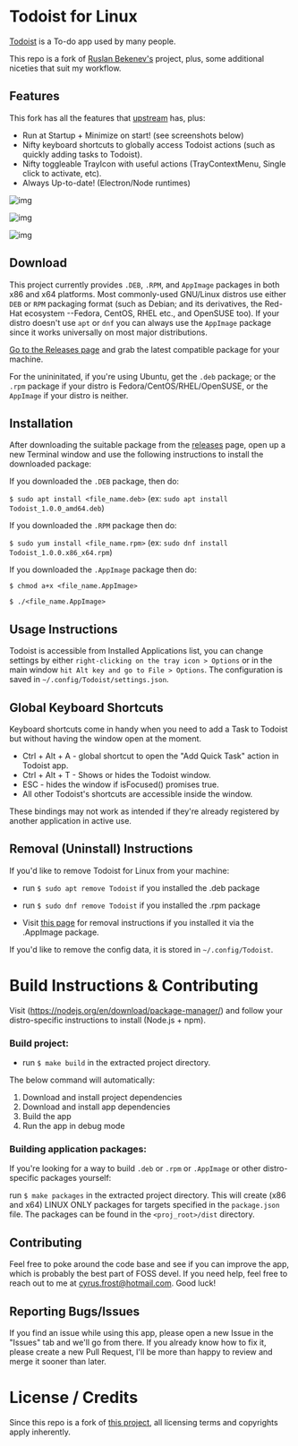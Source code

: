 # Todoist for Linux

[Todoist](https://todoist.com) is a To-do app used by many people.

This repo is a fork of [Ruslan Bekenev's](https://github.com/KryDos/todoist-linux) project, plus, some additional niceties that suit my workflow.

## Features

This fork has all the features that [upstream](https://github.com/KryDos/todoist-linux) has, plus:

  * Run at Startup + Minimize on start! (see screenshots below)
  * Nifty keyboard shortcuts to globally access Todoist actions (such as quickly adding tasks to Todoist).
  * Nifty toggleable TrayIcon with useful actions (TrayContextMenu, Single click to activate, etc).
  * Always Up-to-date! (Electron/Node runtimes)

![img](https://i.imgur.com/yfNZ50m.png)

![img](https://i.imgur.com/lgNoLb7.png)


![img](https://i.imgur.com/skShjnT.png)

## Download

This project currently provides `.DEB`, `.RPM`, and `AppImage` packages in both x86 and x64 platforms. Most commonly-used GNU/Linux distros use either `DEB` or `RPM` packaging format (such as Debian; and its derivatives, the Red-Hat ecosystem --Fedora, CentOS, RHEL etc., and OpenSUSE too). If your distro doesn't use `apt` or `dnf` you can always use the `AppImage` package since it works universally on most major distributions.

[Go to the Releases page](https://github.com/cyfrost/todoist-linux/releases) and grab the latest compatible package for your machine.

For the unininitated, if you're using Ubuntu, get the `.deb` package; or the `.rpm` package if your distro is Fedora/CentOS/RHEL/OpenSUSE, or the `AppImage` if your distro is neither.

## Installation

After downloading the suitable package from the [releases](https://github.com/cyfrost/todoist-linux/releases) page, open up a new Terminal window and use the following instructions to install the downloaded package:

If you downloaded the `.DEB` package, then do:

   `$ sudo apt install <file_name.deb>` (ex: `sudo apt install Todoist_1.0.0_amd64.deb`)

If you downloaded the `.RPM` package then do:

   `$ sudo yum install <file_name.rpm>` (ex: `sudo dnf install Todoist_1.0.0.x86_x64.rpm`)
   
If you downloaded the `.AppImage` package then do:

   `$ chmod a+x <file_name.AppImage>`
   
   `$ ./<file_name.AppImage>`
   

## Usage Instructions

Todoist is accessible from Installed Applications list, you can change settings by either `right-clicking on the tray icon > Options` or in the main window `hit Alt key and go to File > Options`. The configuration is saved in `~/.config/Todoist/settings.json`.
   
   
## Global Keyboard Shortcuts

Keyboard shortcuts come in handy when you need to add a Task to Todoist but without having the window open at the moment.

* Ctrl + Alt + A - global shortcut to open the "Add Quick Task" action in Todoist app. 
* Ctrl + Alt + T - Shows or hides the Todoist window.
* ESC - hides the window if isFocused() promises true.
* All other Todoist's shortcuts are accessible inside the window.

These bindings may not work as intended if they're already registered by another application in active use.


## Removal (Uninstall) Instructions

If you'd like to remove Todoist for Linux from your machine:

* run `$ sudo apt remove Todoist` if you installed the .deb package

* run `$ sudo dnf remove Todoist` if you installed the .rpm package

* Visit [this page](https://stackoverflow.com/questions/43680226/how-can-i-uninstall-an-appimage) for removal instructions if you installed it via the .AppImage package.

If you'd like to remove the config data, it is stored in `~/.config/Todoist`.


# Build Instructions & Contributing

Visit (https://nodejs.org/en/download/package-manager/) and follow your distro-specific instructions to install (Node.js + npm).


### Build project:

* run `$ make build` in the extracted project directory.

The below command will automatically:

1. Download and install project dependencies
2. Download and install app dependencies
3. Build the app
4. Run the app in debug mode

### Building application packages:

If you're looking for a way to build `.deb` or `.rpm` or `.AppImage` or other distro-specific packages yourself:

run `$ make packages` in the extracted project directory. This will create (x86 and x64) LINUX ONLY packages for targets specified in the `package.json` file. The packages can be found in the `<proj_root>/dist` directory.


## Contributing

Feel free to poke around the code base and see if you can improve the app, which is probably the best part of FOSS devel. If you need help, feel free to reach out to me at [cyrus.frost@hotmail.com](mailto:cyrus.frost@hotmail.com). Good luck!

## Reporting Bugs/Issues

If you find an issue while using this app, please open a new Issue in the "Issues" tab and we'll go from there. If you already know how to fix it, please create a new Pull Request, I'll be more than happy to review and merge it sooner than later.

# License / Credits

Since this repo is a fork of [this project](https://github.com/KryDos/todoist-linux), all licensing terms and copyrights apply inherently.
